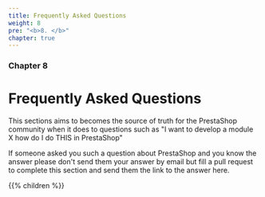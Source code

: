 ```yaml
---
title: Frequently Asked Questions
weight: 8
pre: "<b>8. </b>"
chapter: true
---
```


### Chapter 8

# Frequently Asked Questions

This sections aims to becomes the source of truth for the PrestaShop community when it does to questions such as "I want to develop a module X how do I do THIS in PrestaShop"

If someone asked you such a question about PrestaShop and you know the answer please don't send them your answer by email but fill a pull request to complete this section and send them the link to the answer here.

{{% children %}}
